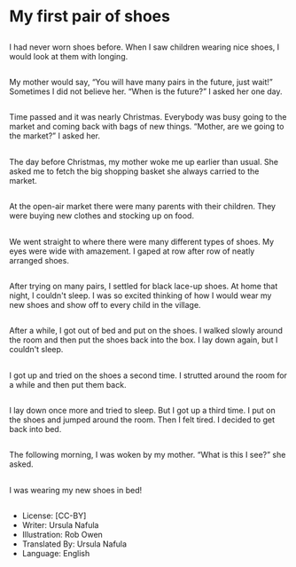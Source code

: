 # My first pair of shoes

##
I had never worn shoes before.
When I saw children wearing
nice shoes, I would look at them
with longing.

##
My mother would say, “You will
have many pairs in the future,
just wait!”
Sometimes I did not believe her.
“When is the future?” I asked
her one day.

##
Time passed and it was nearly
Christmas.
Everybody was busy going to
the market and coming back
with bags of new things.
“Mother, are we going to the
market?” I asked her.

##
The day before Christmas, my
mother woke me up earlier than
usual.
She asked me to fetch
the big shopping basket she
always carried to the market.

##
At the open-air market there
were many parents with their
children.
They were buying new clothes
and stocking up on food.

##
We went straight to where there
were many different types of
shoes.
My eyes were wide with
amazement. I gaped at row
after row of neatly arranged
shoes.

##
After trying on many pairs, I
settled for black lace-up shoes.
At home that night, I couldn't
sleep.
I was so excited thinking of how
I would wear my new shoes and
show off to every child in the
village.

##
After a while, I got out of bed
and put on the shoes.
I walked slowly around the room
and then put the shoes back
into
the box.
I lay down again, but I couldn't
sleep.

##
I got up and tried on the shoes
a second time.
I strutted around the room for a
while and then put them back.

##
I lay down once more and tried
to sleep. But I got up a third
time.
I put on the shoes and jumped
around the room. Then I felt
tired.
I decided to get back into bed.

##
The following morning, I was
woken by my mother. “What is
this I see?” she asked.

##
I was wearing my new shoes in
bed!

##
* License: [CC-BY]
* Writer: Ursula Nafula
* Illustration: Rob Owen
* Translated By: Ursula Nafula
* Language: English
